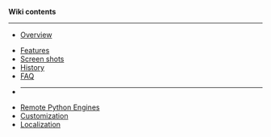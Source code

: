 **Wiki contents**

---

  * [Overview](PyScripter.md)<br>
<ul><li><a href='Features.md'>Features</a><br>
</li><li><a href='Screenshots.md'>Screen shots</a><br>
</li><li><a href='History.md'>History</a><br>
</li><li><a href='FAQ.md'>FAQ</a>
</li><li><hr />
</li><li><a href='RemoteEngines.md'>Remote Python Engines</a>
</li><li><a href='Customization.md'>Customization</a>
</li><li><a href='Localization.md'>Localization</a>
